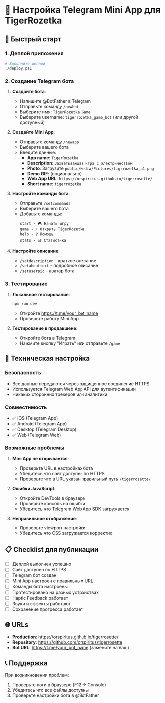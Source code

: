 # 📱 Настройка Telegram Mini App для TigerRozetka

## 🚀 Быстрый старт

### 1. Деплой приложения
```bash
# Выполните деплой
./deploy.ps1
```

### 2. Создание Telegram бота

1. **Создайте бота**:
   - Напишите @BotFather в Telegram
   - Отправьте команду `/newbot`
   - Выберите имя: `TigerRozetka Game`
   - Выберите username: `tigerrozetka_game_bot` (или другой доступный)

2. **Создайте Mini App**:
   - Отправьте команду `/newapp`
   - Выберите вашего бота
   - Введите данные:
     - **App name**: `TigerRozetka`
     - **Description**: `Захватывающая игра с электричеством`
     - **Photo**: Загрузите `public/Media/Pictures/tigrrozetka_a1.png`
     - **Demo GIF**: (опционально)
     - **Web App URL**: `https://orspiritus.github.io/tigerrosette/`
     - **Short name**: `tigerrozetka`

3. **Настройте команды бота**:
   - Отправьте `/setcommands`
   - Выберите вашего бота
   - Добавьте команды:
     ```
     start - 🎮 Начать игру
     game - ⚡ Открыть TigerRozetka
     help - ❓ Помощь
     stats - 📊 Статистика
     ```

4. **Настройте описание**:
   - `/setdescription` - краткое описание
   - `/setabouttext` - подробное описание
   - `/setuserpic` - аватар бота

### 3. Тестирование

1. **Локальное тестирование**:
   ```bash
   npm run dev
   ```
   - Откройте https://t.me/your_bot_name
   - Проверьте работу Mini App

2. **Тестирование в продакшене**:
   - Откройте бота в Telegram
   - Нажмите кнопку "Играть" или отправьте `/game`

## 🔧 Техническая настройка

### Безопасность
- Все данные передаются через защищенное соединение HTTPS
- Используется Telegram Web App API для аутентификации
- Никаких сторонних трекеров или аналитики

### Совместимость
- ✅ iOS (Telegram App)
- ✅ Android (Telegram App)
- ✅ Desktop (Telegram Desktop)
- ✅ Web (Telegram Web)

### Возможные проблемы

1. **Mini App не открывается**:
   - Проверьте URL в настройках бота
   - Убедитесь что сайт доступен по HTTPS
   - Проверьте что в URL указан правильный путь `/tigerrosette/`

2. **Ошибки JavaScript**:
   - Откройте DevTools в браузере
   - Проверьте консоль на ошибки
   - Убедитесь что Telegram Web App SDK загружается

3. **Неправильное отображение**:
   - Проверьте viewport настройки
   - Убедитесь что CSS загружается корректно

## 📋 Checklist для публикации

- [ ] Деплой выполнен успешно
- [ ] Сайт доступен по HTTPS
- [ ] Telegram бот создан
- [ ] Mini App настроен с правильным URL
- [ ] Команды бота настроены
- [ ] Протестировано на разных устройствах
- [ ] Haptic Feedback работает
- [ ] Звуки и эффекты работают
- [ ] Сохранение прогресса работает

## 🌐 URLs

- **Production**: https://orspiritus.github.io/tigerrosette/
- **Repository**: https://github.com/orspiritus/tigerrosette
- **Bot URL**: https://t.me/your_bot_name (замените на ваш)

## 📞 Поддержка

При возникновении проблем:
1. Проверьте логи в браузере (F12 → Console)
2. Убедитесь что все файлы доступны
3. Проверьте настройки бота в @BotFather
